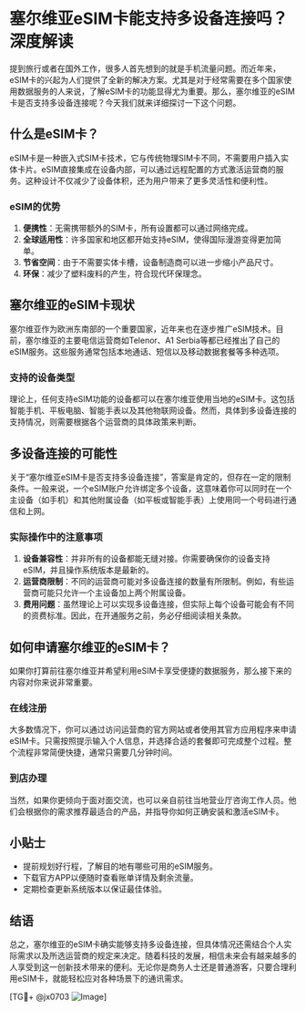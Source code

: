 # 塞尔维亚eSIM卡能支持多设备连接吗？深度解读

提到旅行或者在国外工作，很多人首先想到的就是手机流量问题。而近年来，eSIM卡的兴起为人们提供了全新的解决方案。尤其是对于经常需要在多个国家使用数据服务的人来说，了解eSIM卡的功能显得尤为重要。那么，塞尔维亚的eSIM卡是否支持多设备连接呢？今天我们就来详细探讨一下这个问题。

## 什么是eSIM卡？

eSIM卡是一种嵌入式SIM卡技术，它与传统物理SIM卡不同，不需要用户插入实体卡片。eSIM直接集成在设备内部，可以通过远程配置的方式激活运营商的服务。这种设计不仅减少了设备体积，还为用户带来了更多灵活性和便利性。

### eSIM的优势

1. **便携性**：无需携带额外的SIM卡，所有设置都可以通过网络完成。
2. **全球适用性**：许多国家和地区都开始支持eSIM，使得国际漫游变得更加简单。
3. **节省空间**：由于不需要实体卡槽，设备制造商可以进一步缩小产品尺寸。
4. **环保**：减少了塑料废料的产生，符合现代环保理念。

## 塞尔维亚的eSIM卡现状

塞尔维亚作为欧洲东南部的一个重要国家，近年来也在逐步推广eSIM技术。目前，塞尔维亚的主要电信运营商如Telenor、A1 Serbia等都已经推出了自己的eSIM服务。这些服务通常包括本地通话、短信以及移动数据套餐等多种选项。

### 支持的设备类型

理论上，任何支持eSIM功能的设备都可以在塞尔维亚使用当地的eSIM卡。这包括智能手机、平板电脑、智能手表以及其他物联网设备。然而，具体到多设备连接的支持情况，则需要根据各个运营商的具体政策来判断。

## 多设备连接的可能性

关于“塞尔维亚eSIM卡是否支持多设备连接”，答案是肯定的，但存在一定的限制条件。一般来说，一个eSIM账户允许绑定多个设备，这意味着你可以同时在一个主设备（如手机）和其他附属设备（如平板或智能手表）上使用同一个号码进行通信和上网。

### 实际操作中的注意事项

1. **设备兼容性**：并非所有的设备都能无缝对接。你需要确保你的设备支持eSIM，并且操作系统版本是最新的。
2. **运营商限制**：不同的运营商可能对多设备连接的数量有所限制。例如，有些运营商可能只允许一个主设备加上两个附属设备。
3. **费用问题**：虽然理论上可以实现多设备连接，但实际上每个设备可能会有不同的资费标准。因此，在开通服务之前，务必仔细阅读相关条款。

## 如何申请塞尔维亚的eSIM卡？

如果你打算前往塞尔维亚并希望利用eSIM卡享受便捷的数据服务，那么接下来的内容对你来说非常重要。

### 在线注册

大多数情况下，你可以通过访问运营商的官方网站或者使用其官方应用程序来申请eSIM卡。只需按照提示输入个人信息，并选择合适的套餐即可完成整个过程。整个流程非常简便快捷，通常只需要几分钟时间。

### 到店办理

当然，如果你更倾向于面对面交流，也可以亲自前往当地营业厅咨询工作人员。他们会根据你的需求推荐最适合的产品，并指导你如何正确安装和激活eSIM卡。

## 小贴士

- 提前规划好行程，了解目的地有哪些可用的eSIM服务。
- 下载官方APP以便随时查看账单详情及剩余流量。
- 定期检查更新系统版本以保证最佳体验。

## 结语

总之，塞尔维亚的eSIM卡确实能够支持多设备连接，但具体情况还需结合个人实际需求以及所选运营商的规定来决定。随着科技的发展，相信未来会有越来越多的人享受到这一创新技术带来的便利。无论你是商务人士还是普通游客，只要合理利用eSIM卡，就能轻松应对各种场景下的通讯需求。

[TG💪+ @jx0703 ![Image](https://github.com/user-attachments/assets/dbca1d08-cadb-493c-b0ec-ad6f7a83f270)]